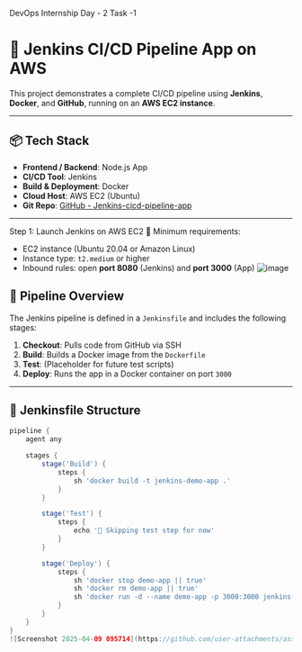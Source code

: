 DevOps Internship Day - 2
Task -1

# 🚀 Jenkins CI/CD Pipeline App on AWS

This project demonstrates a complete CI/CD pipeline using **Jenkins**, **Docker**, and **GitHub**, running on an **AWS EC2 instance**.

---

## 📦 Tech Stack

- **Frontend / Backend**: Node.js App
- **CI/CD Tool**: Jenkins
- **Build & Deployment**: Docker
- **Cloud Host**: AWS EC2 (Ubuntu)
- **Git Repo**: [GitHub - Jenkins-cicd-pipeline-app](https://github.com/sultanashah/Jenkins-cicd-pipeline-app)

---
 Step 1: Launch Jenkins on AWS EC2
🧱 Minimum requirements:
- EC2 instance (Ubuntu 20.04 or Amazon Linux)
- Instance type: `t2.medium` or higher
- Inbound rules: open **port 8080** (Jenkins) and **port 3000** (App)
![image](https://github.com/user-attachments/assets/3c6342bc-7516-488a-8435-6066b2e959f0)


## 🔧 Pipeline Overview

The Jenkins pipeline is defined in a `Jenkinsfile` and includes the following stages:

1. **Checkout**: Pulls code from GitHub via SSH
2. **Build**: Builds a Docker image from the `Dockerfile`
3. **Test**: (Placeholder for future test scripts)
4. **Deploy**: Runs the app in a Docker container on port `3000`

---

## 📂 Jenkinsfile Structure

```groovy
pipeline {
    agent any

    stages {
        stage('Build') {
            steps {
                sh 'docker build -t jenkins-demo-app .'
            }
        }

        stage('Test') {
            steps {
                echo '🧪 Skipping test step for now'
            }
        }

        stage('Deploy') {
            steps {
                sh 'docker stop demo-app || true'
                sh 'docker rm demo-app || true'
                sh 'docker run -d --name demo-app -p 3000:3000 jenkins-demo-app'
            }
        }
    }
}
![Screenshot 2025-04-09 095714](https://github.com/user-attachments/assets/201b718b-8854-40f4-b737-e7368ebfd239)

